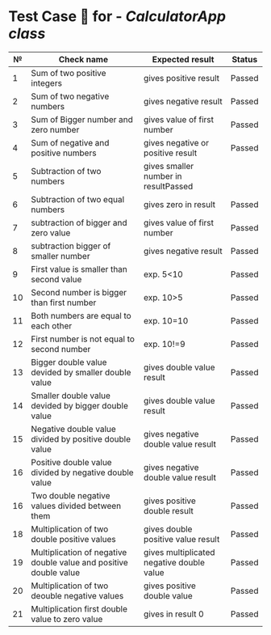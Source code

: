 # Test Case :page_facing_up:  for  - *CalculatorApp class* 

| №  | Check name                                                        | Expected result                           | Status |
|----|-------------------------------------------------------------------|-------------------------------------------|--------|
| 1  | Sum of two positive integers                                      | gives positive result                     | Passed |
| 2  | Sum of two negative numbers                                       | gives negative result                     | Passed |
| 3  | Sum of Bigger number and zero number                              | gives value of first number               | Passed |
| 4  | Sum of negative and positive numbers                              | gives negative or positive result         | Passed |
| 5  | Subtraction of two numbers                                        | gives smaller number in resultPassed      |        |
| 6  | Subtraction of two equal numbers                                  | gives zero in result                      | Passed |
| 7  | subtraction of bigger and zero value                              | gives value of first number               | Passed |
| 8  | subtraction bigger of smaller number                              | gives negative result                     | Passed |
| 9  | First value is smaller than second value                          | exp. 5<10                                 | Passed |
| 10 | Second number is bigger than first number                         | exp. 10>5                                 | Passed |
| 11 | Both numbers are equal to each other                              | exp. 10=10                                | Passed |
| 12 | First number is not equal to second number                        | exp. 10!=9                                | Passed |
| 13 | Bigger double value devided by smaller double  value              | gives double value result                 | Passed |
| 14 | Smaller double value devided by bigger double value               | gives double value result                 | Passed |
| 15 | Negative double value divided by positive double value            | gives negative double value result        | Passed |
| 16 | Positive double value divided by negative double value            | gives negative double value result        | Passed |
| 16 | Two double negative values divided between them                   | gives positive double result              | Passed |
| 18 | Multiplication of two double positive values                      | gives double positive value result        | Passed |
| 19 | Multiplication of negative double value and positive double value | gives multiplicated negative double value | Passed |
| 20 | Multiplication of two deouble negative values                     | gives positive double value               | Passed |
| 21 | Multiplication first double value to zero value                   | gives in result 0                         | Passed |
